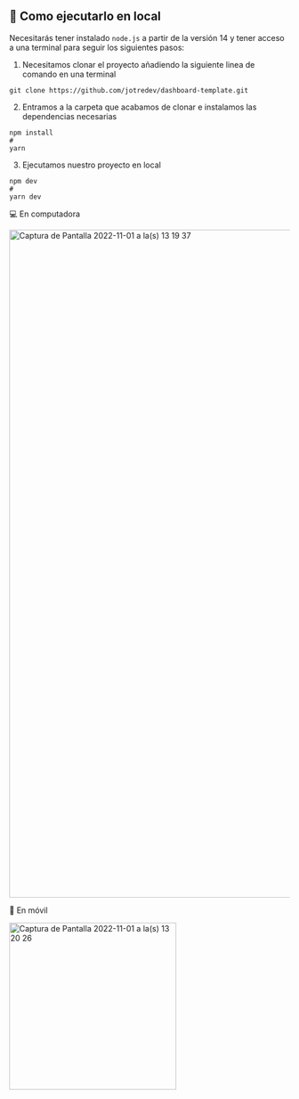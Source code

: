 ## 🚀 Como ejecutarlo en local

Necesitarás tener instalado ``` node.js ``` a partir de la versión 14 y tener acceso a una terminal para seguir los siguientes pasos:
>
1. Necesitamos clonar el proyecto añadiendo la siguiente linea de comando en una terminal
```
git clone https://github.com/jotredev/dashboard-template.git
```
>
2. Entramos a la carpeta que acabamos de clonar e instalamos las dependencias necesarias
```
npm install
#
yarn
```
>
3. Ejecutamos nuestro proyecto en local
```
npm dev
#
yarn dev
```

💻 En computadora
>
<img width="1200" alt="Captura de Pantalla 2022-11-01 a la(s) 13 19 37" src="https://user-images.githubusercontent.com/50961956/199618666-9cd2c750-c50e-4a26-bae7-cfec0f4e1ad8.png">

📱 En móvil
>
<img width="300" alt="Captura de Pantalla 2022-11-01 a la(s) 13 20 26" src="https://user-images.githubusercontent.com/50961956/199618716-3b63896a-0812-4d8b-8de4-3a8a2f6bc54f.png">
